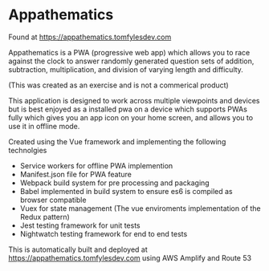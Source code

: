 # Appathematics

Found at https://appathematics.tomfylesdev.com

Appathematics is a PWA (progressive web app) which allows you to race against the clock to answer randomly generated question sets of addition, subtraction, multiplication, and division of varying length and difficulty.

(This was created as an exercise and is not a commerical product)

This application is designed to work across multiple viewpoints and devices but is best enjoyed as a installed pwa on a device which supports PWAs fully which gives you an app icon on your home screen, and allows you to use it in offline mode.

Created using the Vue framework and implementing the following technolgies

- Service workers for offline PWA implemention
- Manifest.json file for PWA feature
- Webpack build system for pre processing and packaging
- Babel implemented in build system to ensure es6 is compiled as browser compatible
- Vuex for state management (The vue enviroments implementation of the Redux pattern)
- Jest testing framework for unit tests
- Nightwatch testing framework for end to end tests

This is automatically built and deployed at https://appathematics.tomfylesdev.com using AWS Amplify and Route 53
